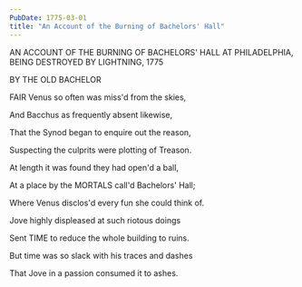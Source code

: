 ```yaml
---
PubDate: 1775-03-01
title: "An Account of the Burning of Bachelors' Hall"
---
```


   AN ACCOUNT OF THE BURNING OF BACHELORS' HALL AT PHILADELPHIA, BEING
   DESTROYED BY LIGHTNING, 1775

   BY THE OLD BACHELOR 



   FAIR Venus so often was miss'd from the skies,

   And Bacchus as frequently absent likewise,

   That the Synod began to enquire out the reason,

   Suspecting the culprits were plotting of Treason.

   At length it was found they had open'd a ball,

   At a place by the MORTALS call'd Bachelors' Hall;

   Where Venus disclos'd every fun she could think of.

   Jove highly displeased at such riotous doings

   Sent TIME to reduce the whole building to ruins.

   But time was so slack with his traces and dashes

   That Jove in a passion consumed it to ashes.
